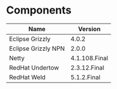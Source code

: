 # Components

| Name                  | Version       |
|-----------------------|---------------|
| Eclipse Grizzly       | 4.0.2         |
| Eclipse Grizzly NPN   | 2.0.0         |
| Netty                 | 4.1.108.Final |
| RedHat Undertow       | 2.3.12.Final  |
| RedHat Weld           | 5.1.2.Final   |
